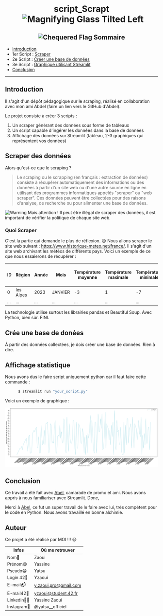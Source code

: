 <h1 align="center">
    script_Scrapt <img src="https://raw.githubusercontent.com/Tarikul-Islam-Anik/Animated-Fluent-Emojis/master/Emojis/Objects/Magnifying%20Glass%20Tilted%20Left.png" alt="Magnifying Glass Tilted Left" width="25" height="25" style="margin-left:10px;">
</h1>

<h2 align="center"><img src="https://raw.githubusercontent.com/Tarikul-Islam-Anik/Animated-Fluent-Emojis/master/Emojis/Symbols/Chequered%20Flag.png" alt="Chequered Flag" width="60" />  Sommaire</h2>

- [Introduction](#introduction)
- 1er Script : [Scraper](#scraper-des-données)
- 2e Script : [Créer une base de données](#crée-une-base-de-donées)
- 3e Script : [Graphique utilisant Streamlit](#affichage-statistique)
- [Conclusion](#conclusion)

---

## Introduction

Il s'agit d'un dépôt pédagogique sur le scraping, réalisé en collaboration avec mon ami Abdel (faire un lien vers le GitHub d'Abdel).

Le projet consiste à créer 3 scripts :
1. Un scraper générant des données sous forme de tableaux
2. Un script capable d'ingérer les données dans la base de données
3. Affichage des données sur Streamlit (tableau, 2-3 graphiques qui représentent vos données)

## Scraper des données

Alors qu'est-ce que le scraping ?

> Le scraping ou le scrapping (en français : extraction de données) consiste à récupérer automatiquement des informations ou des données à partir d'un site web ou d'une autre source en ligne en utilisant des programmes informatiques appelés "scraper" ou "web scraper". Ces données peuvent être collectées pour des raisons d'analyse, de recherche ou pour alimenter une base de données.

<img src="https://raw.githubusercontent.com/Tarikul-Islam-Anik/Animated-Fluent-Emojis/master/Emojis/Symbols/Warning.png" alt="Warning" width="25" height="25" /> Mais attention ! Il peut être illégal de scraper des données, il est important de vérifier la politique de chaque site web.

### Quoi Scraper

C'est la partie qui demande le plus de réflexion. 😅
Nous allons scraper le site web suivant : https://www.historique-meteo.net/france/.
Il s'agit d'un site web archivant les météos de différents pays.
Voici un exemple de ce que nous essaierons de récupérer :

| ID | Région | Année | Mois | Température moyenne | Température maximale | Température minimale | Température maximale maximum | Température minimale maximum | Température minimale minimum | Vitesse du vent | Température du vent | Précipitations moyennes par jour | Record de précipitations sur une journée | Humidité | Visibilité | Couverture nuageuse | Heure du lever du soleil | Heure du coucher du soleil | Durée du jour |
| ----- | ----- | ----- | ----- | ----- | ----- | ----- | ----- | ----- | ----- | ----- | ----- | ----- | ----- | ----- | ----- | ----- | ----- | ----- | ----- |
| 0 | les Alpes | 2023 | JANVIER | -3 | 1 | -7 | 16 | 9 | -26 | 10km/h | -11 | 1mm | 11mm | 90% | 9km | 50% | 08:18:00 | 17:45:00 | 9:27:0 |
| ... | ... | ... | ... | ... | ... | ... | ... | ... | ... | ... | ... | ... | ... | ... | ... | ... | ... | ... | ... |

La technologie utilise surtout les librairies pandas et Beautiful Soup. Avec Python, bien sûr.
FINI.

## Crée une base de donées

À partir des données collectées, je dois créer une base de données.
Rien à dire.

## Affichage statistique

Nous avons dus le faire script uniquement python car il faut faire cette commande :

```bash
      $ streamlit run "your_script.py"
```

Voici un exemple de graphique : 


![exmple graphique](./graphique_exemple.png)

## Conclusion 

Ce travail a été fait avec [Abel](https://github.com/Aboubakar-Ali), camarade de promo et ami.
Nous avons appris à nous familiariser avec Streamlit. Donc,

Merci à [Abel](https://github.com/Aboubakar-Ali), ce fut un super travail de le faire avec lui, très compétent pour le code en Python. Nous avons travaillé en bonne alchimie.

## Auteur

Ce projet a été réalisé par MOI !!! :smiley:

| Infos | Où me retrouver |
| ------------- | -------------------------------------------------------------------- |
| Nom👋 | Zaoui |
| Prénom😄 | Yassine |
| Pseudo😁 | Yatsu |
| Login 42🏫 | Yzaoui |
| E-mail📬 | y.zaoui.pro@gmail.com |
| E-mail42📩 | yzaoui@student.42.fr |
| Linkedin👨‍💻 | Yassine Zaoui|
| Instagram📸 | @yatsu__officiel |
